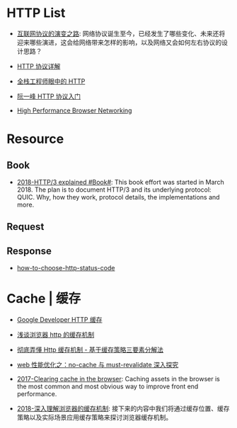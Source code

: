 # HTTP List

- [互联网协议的演变之路](https://mp.weixin.qq.com/s/pyyhRkaWtMhGR9Yh6lP-lw): 网络协议诞生至今，已经发生了哪些变化、未来还将迎来哪些演进，这会给网络带来怎样的影响，以及网络又会如何左右协议的设计思路？

- [HTTP 协议详解](http://mp.weixin.qq.com/s/27zpNIGhVbx-on9FDs_6dw)

- [全栈工程师眼中的 HTTP](HTTP://www.epubit.com.cn/article/378)

- [阮一峰 HTTP 协议入门](HTTP://www.ruanyifeng.com/blog/2016/08/HTTP.html)

- [High Performance Browser Networking](HTTP://chimera.labs.oreilly.com/books/1230000000545/index.html)

# Resource

## Book

- [2018-HTTP/3 explained #Book#](https://http3-explained.haxx.se/en/): This book effort was started in March 2018. The plan is to document HTTP/3 and its underlying protocol: QUIC. Why, how they work, protocol details, the implementations and more.

## Request

## Response

- [how-to-choose-http-status-code](http://www.infoq.com/cn/news/2015/12/how-to-choose-http-status-code/)

# Cache | 缓存

- [Google Developer HTTP 缓存](https://developers.google.com/web/fundamentals/performance/optimizing-content-efficiency/http-caching?hl=zh-cn#cache-control-)

- [浅谈浏览器 http 的缓存机制](http://www.cnblogs.com/vajoy/p/5341664.html)

- [彻底弄懂 Http 缓存机制 - 基于缓存策略三要素分解法](http://mp.weixin.qq.com/s/qOMO0LIdA47j3RjhbCWUEQ)

- [web 性能优化之：no-cache 与 must-revalidate 深入探究](https://zhuanlan.zhihu.com/p/23281814)

- [2017-Clearing cache in the browser](https://calendar.perfplanet.com/2017/clearing-cache-in-the-browser/): Caching assets in the browser is the most common and most obvious way to improve front end performance.

- [2018-深入理解浏览器的缓存机制](https://mp.weixin.qq.com/s/8jg4X-cymkIpn0zVaMDf6Q): 接下来的内容中我们将通过缓存位置、缓存策略以及实际场景应用缓存策略来探讨浏览器缓存机制。
